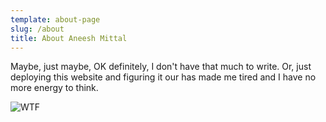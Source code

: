 ```yaml
---
template: about-page
slug: /about
title: About Aneesh Mittal
---
```


Maybe, just maybe, OK definitely, I don't have that much to write.
Or, just deploying this website and figuring it our has made me tired and I have no more energy to think.


![WTF](https://live.staticflickr.com/65535/52271533176_2bcb84f992_k.jpg "WTF")
